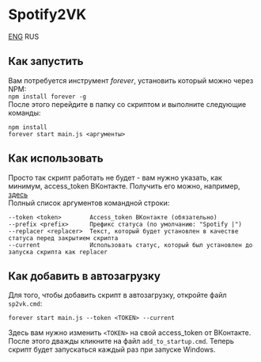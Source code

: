 # Spotify2VK
[ENG](README.md "English version") RUS
## Как запустить
Вам потребуется инструмент _forever_, установить который можно через NPM:   
`npm install forever -g`   
После этого перейдите в папку со скриптом и выполните следующие команды:   
```
npm install
forever start main.js <аргументы>
```

## Как использовать
Просто так скрипт работать не будет - вам нужно указать, как минимум, access_token ВКонтакте. Получить его можно, например, [здесь](https://vkhost.github.io/)   
Полный список аргументов командной строки:   
```
--token <token>        Access_token ВКонтакте (обязательно)
--prefix <prefix>      Префикс статуса (по умолчанию: "Spotify |")
--replacer <replacer>  Текст, который будет установлен в качестве статуса перед закрытием скрипта
--current              Использовать статус, который был установлен до запуска скрипта как replacer
```

## Как добавить в автозагрузку
Для того, чтобы добавить скрипт в автозагрузку, откройте файл `sp2vk.cmd`:
```
forever start main.js --token <TOKEN> --current
```
Здесь вам нужно изменить `<TOKEN>` на свой access_token от ВКонтакте. После этого дважды кликните на файл `add_to_startup.cmd`. Теперь скрипт будет запускаться каждый раз при запуске Windows.
